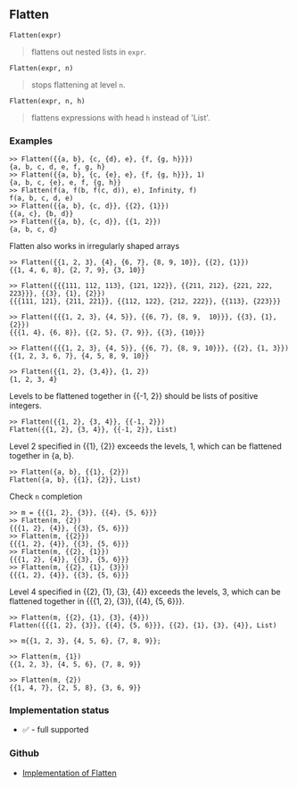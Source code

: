## Flatten

```
Flatten(expr)
```

> flattens out nested lists in `expr`.
	
```
Flatten(expr, n)
```

> stops flattening at level `n`.
	
```
Flatten(expr, n, h)
```

> flattens expressions with head `h` instead of 'List'.

### Examples

```
>> Flatten({{a, b}, {c, {d}, e}, {f, {g, h}}})
{a, b, c, d, e, f, g, h}
>> Flatten({{a, b}, {c, {e}, e}, {f, {g, h}}}, 1)
{a, b, c, {e}, e, f, {g, h}}
>> Flatten(f(a, f(b, f(c, d)), e), Infinity, f)
f(a, b, c, d, e)
>> Flatten({{a, b}, {c, d}}, {{2}, {1}})
{{a, c}, {b, d}}
>> Flatten({{a, b}, {c, d}}, {{1, 2}})
{a, b, c, d}
```

Flatten also works in irregularly shaped arrays

```
>> Flatten({{1, 2, 3}, {4}, {6, 7}, {8, 9, 10}}, {{2}, {1}})
{{1, 4, 6, 8}, {2, 7, 9}, {3, 10}}

>> Flatten({{{111, 112, 113}, {121, 122}}, {{211, 212}, {221, 222, 223}}}, {{3}, {1}, {2}})
{{{111, 121}, {211, 221}}, {{112, 122}, {212, 222}}, {{113}, {223}}}

>> Flatten({{{1, 2, 3}, {4, 5}}, {{6, 7}, {8, 9,  10}}}, {{3}, {1}, {2}})
{{{1, 4}, {6, 8}}, {{2, 5}, {7, 9}}, {{3}, {10}}}

>> Flatten({{{1, 2, 3}, {4, 5}}, {{6, 7}, {8, 9, 10}}}, {{2}, {1, 3}})
{{1, 2, 3, 6, 7}, {4, 5, 8, 9, 10}}

>> Flatten({{1, 2}, {3,4}}, {1, 2})
{1, 2, 3, 4}
```

Levels to be flattened together in {{-1, 2}} should be lists of positive integers.

```
>> Flatten({{1, 2}, {3, 4}}, {{-1, 2}})
Flatten({{1, 2}, {3, 4}}, {{-1, 2}}, List)
```

Level 2 specified in {{1}, {2}} exceeds the levels, 1, which can be flattened together in {a, b}.

```
>> Flatten({a, b}, {{1}, {2}})
Flatten({a, b}, {{1}, {2}}, List)
```

Check `n` completion

```
>> m = {{{1, 2}, {3}}, {{4}, {5, 6}}}
>> Flatten(m, {2})
{{{1, 2}, {4}}, {{3}, {5, 6}}}
>> Flatten(m, {{2}})
{{{1, 2}, {4}}, {{3}, {5, 6}}}
>> Flatten(m, {{2}, {1}})
{{{1, 2}, {4}}, {{3}, {5, 6}}}
>> Flatten(m, {{2}, {1}, {3}})
{{{1, 2}, {4}}, {{3}, {5, 6}}}
```

Level 4 specified in {{2}, {1}, {3}, {4}} exceeds the levels, 3, which can be flattened together in {{{1, 2}, {3}}, {{4}, {5, 6}}}.

```
>> Flatten(m, {{2}, {1}, {3}, {4}})
Flatten({{{1, 2}, {3}}, {{4}, {5, 6}}}, {{2}, {1}, {3}, {4}}, List)
 
>> m{{1, 2, 3}, {4, 5, 6}, {7, 8, 9}};

>> Flatten(m, {1})
{{1, 2, 3}, {4, 5, 6}, {7, 8, 9}}

>> Flatten(m, {2})
{{1, 4, 7}, {2, 5, 8}, {3, 6, 9}}
```

 






### Implementation status

* &#x2705; - full supported

### Github

* [Implementation of Flatten](https://github.com/axkr/symja_android_library/blob/master/symja_android_library/matheclipse-core/src/main/java/org/matheclipse/core/builtin/StructureFunctions.java#L484) 
